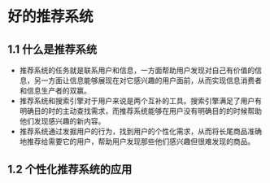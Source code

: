 # 好的推荐系统
## 1.1 什么是推荐系统
* 推荐系统的任务就是联系用户和信息，一方面帮助用户发现对自己有价值的信息，另一方面让信息能够展现在对它感兴趣的用户面前，从而实现信息消费者和信息生产者的双赢。
* 推荐系统和搜索引擎对于用户来说是两个互补的工具。搜索引擎满足了用户有明确目的时的主动查找需求，而推荐系统能够在用户没有明确目的的时候帮助他们发现感兴趣的新内容。
* 推荐系统通过发掘用户的行为，找到用户的个性化需求，从而将长尾商品准确地推荐给需要它的用户，帮助用户发现那些他们感兴趣但很难发现的商品。
## 1.2 个性化推荐系统的应用
